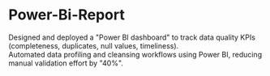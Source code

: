 # Power-Bi-Report

Designed and deployed a "Power BI dashboard" to track data quality KPIs (completeness, duplicates, null values, timeliness).  
Automated data profiling and cleansing workflows using Power BI, reducing manual validation effort by "40%".  
